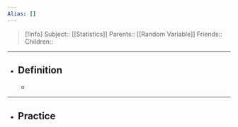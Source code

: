 ```yaml
---
Alias: []
---
```

> [!Info]
> Subject:: [[Statistics]]
> Parents:: [[Random Variable]]
> Friends:: 
> Children:: 
---
- ## Definition
	- 
---
- ## Practice